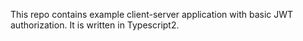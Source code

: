 This repo contains example client-server application with basic JWT authorization. It is written in Typescript2.


